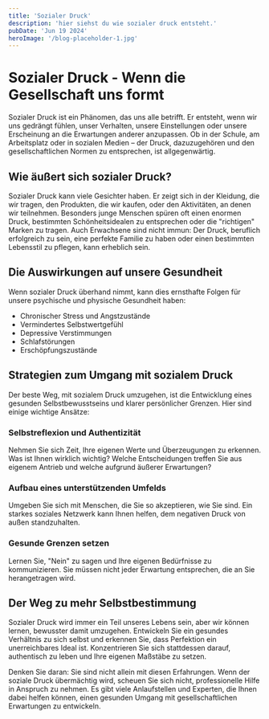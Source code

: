 ```yaml
---
title: 'Sozialer Druck'
description: 'hier siehst du wie sozialer druck entsteht.'
pubDate: 'Jun 19 2024'
heroImage: '/blog-placeholder-1.jpg'
---
```


# Sozialer Druck - Wenn die Gesellschaft uns formt

Sozialer Druck ist ein Phänomen, das uns alle betrifft. Er entsteht, wenn wir uns gedrängt fühlen, unser Verhalten, unsere Einstellungen oder unsere Erscheinung an die Erwartungen anderer anzupassen. Ob in der Schule, am Arbeitsplatz oder in sozialen Medien – der Druck, dazuzugehören und den gesellschaftlichen Normen zu entsprechen, ist allgegenwärtig.

## Wie äußert sich sozialer Druck?

Sozialer Druck kann viele Gesichter haben. Er zeigt sich in der Kleidung, die wir tragen, den Produkten, die wir kaufen, oder den Aktivitäten, an denen wir teilnehmen. Besonders junge Menschen spüren oft einen enormen Druck, bestimmten Schönheitsidealen zu entsprechen oder die "richtigen" Marken zu tragen. Auch Erwachsene sind nicht immun: Der Druck, beruflich erfolgreich zu sein, eine perfekte Familie zu haben oder einen bestimmten Lebensstil zu pflegen, kann erheblich sein.

## Die Auswirkungen auf unsere Gesundheit

Wenn sozialer Druck überhand nimmt, kann dies ernsthafte Folgen für unsere psychische und physische Gesundheit haben:
- Chronischer Stress und Angstzustände
- Vermindertes Selbstwertgefühl
- Depressive Verstimmungen
- Schlafstörungen
- Erschöpfungszustände

## Strategien zum Umgang mit sozialem Druck

Der beste Weg, mit sozialem Druck umzugehen, ist die Entwicklung eines gesunden Selbstbewusstseins und klarer persönlicher Grenzen. Hier sind einige wichtige Ansätze:

### Selbstreflexion und Authentizität
Nehmen Sie sich Zeit, Ihre eigenen Werte und Überzeugungen zu erkennen. Was ist Ihnen wirklich wichtig? Welche Entscheidungen treffen Sie aus eigenem Antrieb und welche aufgrund äußerer Erwartungen?

### Aufbau eines unterstützenden Umfelds
Umgeben Sie sich mit Menschen, die Sie so akzeptieren, wie Sie sind. Ein starkes soziales Netzwerk kann Ihnen helfen, dem negativen Druck von außen standzuhalten.

### Gesunde Grenzen setzen
Lernen Sie, "Nein" zu sagen und Ihre eigenen Bedürfnisse zu kommunizieren. Sie müssen nicht jeder Erwartung entsprechen, die an Sie herangetragen wird.

## Der Weg zu mehr Selbstbestimmung

Sozialer Druck wird immer ein Teil unseres Lebens sein, aber wir können lernen, bewusster damit umzugehen. Entwickeln Sie ein gesundes Verhältnis zu sich selbst und erkennen Sie, dass Perfektion ein unerreichbares Ideal ist. Konzentrieren Sie sich stattdessen darauf, authentisch zu leben und Ihre eigenen Maßstäbe zu setzen.

Denken Sie daran: Sie sind nicht allein mit diesen Erfahrungen. Wenn der soziale Druck übermächtig wird, scheuen Sie sich nicht, professionelle Hilfe in Anspruch zu nehmen. Es gibt viele Anlaufstellen und Experten, die Ihnen dabei helfen können, einen gesunden Umgang mit gesellschaftlichen Erwartungen zu entwickeln.